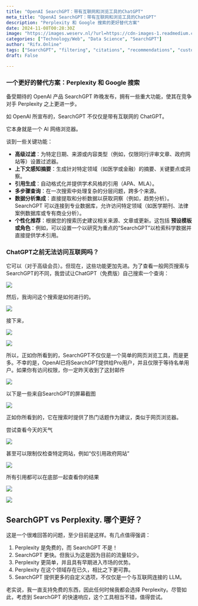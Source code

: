 ```yaml
---
title: "OpenAI SearchGPT：带有互联网和浏览工具的ChatGPT"
meta_title: "OpenAI SearchGPT：带有互联网和浏览工具的ChatGPT"
description: "Perplexity 和 Google 搜索的更好替代方案"
date: 2024-11-08T00:28:30Z
image: "https://images.weserv.nl/?url=https://cdn-images-1.readmedium.com/v2/resize:fit:800/1*N_EtjjOxkx6QsKRLx5f_cQ.png"
categories: ["Technology/Web", "Data Science", "SearchGPT"]
author: "Rifx.Online"
tags: ["SearchGPT", "filtering", "citations", "recommendations", "customization"]
draft: False

---
```




### 一个更好的替代方案：Perplexity 和 Google 搜索



备受期待的 OpenAI 产品 SearchGPT 昨晚发布，拥有一些重大功能，使其在竞争对手 Perplexity 之上更进一步。

如 OpenAI 所宣布的，SearchGPT 不仅仅是带有互联网的 ChatGPT。

它本身就是一个 AI 网络浏览器。

谈到一些关键功能：

* **高级过滤**：为特定日期、来源或内容类型（例如，仅限同行评审文章、政府网站等）设置过滤器。
* **上下文感知摘要**：生成针对特定领域（如医学或金融）的摘要、关键要点或洞察。
* **引用生成**：自动格式化并提供学术风格的引用（APA、MLA）。
* **多步骤查询**：在一次搜索中处理复杂的分层问题，跨多个来源。
* **数据分析集成**：直接提取和分析数据以获取洞察（例如，趋势分析）。SearchGPT 可以连接到专业数据库，允许访问特定领域（如医学期刊、法律案例数据库或专有商业分析）。
* **个性化推荐**：根据您的搜索历史建议相关来源、文章或更新。这包括 **预设模板或角色**：例如，可以设置一个以研究为重点的“SearchGPT”以检索科学数据并直接提供学术引用。

### ChatGPT之前无法访问互联网吗？

它可以（对于高级会员）。但现在，这些功能更加先进。为了查看一般网页搜索与SearchGPT的不同，我尝试让ChatGPT（免费版）自己搜索一个查询：

![](https://images.weserv.nl/?url=https://cdn-images-1.readmedium.com/v2/resize:fit:800/1*ORjGLDBqKDWiPANHlxSdqw.png)

然后，我询问这个搜索是如何进行的。

![](https://images.weserv.nl/?url=https://cdn-images-1.readmedium.com/v2/resize:fit:800/1*NlzDed3nHdJ636aLt75DCg.png)

接下来，

![](https://images.weserv.nl/?url=https://cdn-images-1.readmedium.com/v2/resize:fit:800/1*eeDPQHQA62yaMK_KkSL0kQ.png)

![](https://images.weserv.nl/?url=https://cdn-images-1.readmedium.com/v2/resize:fit:800/1*ZcsmVgau0SaavN01yHbdKw.png)

所以，正如你所看到的，SearchGPT不仅仅是一个简单的网页浏览工具，而是更多。不幸的是，OpenAI已将SearchGPT提供给Pro用户，并且仅限于等待名单用户。如果你有访问权限，你一定昨天收到了这封邮件

![](https://images.weserv.nl/?url=https://cdn-images-1.readmedium.com/v2/resize:fit:800/1*WfO0Xl4VQwRxNNkC1GQpOw.png)

以下是一些来自SearchGPT的屏幕截图

![](https://images.weserv.nl/?url=https://cdn-images-1.readmedium.com/v2/resize:fit:800/1*8bbGpwbsRzo6xQhNDPb3Jw.png)

正如你所看到的，它在搜索时提供了热门话题作为建议，类似于网页浏览器。

尝试查看今天的天气

![](https://images.weserv.nl/?url=https://cdn-images-1.readmedium.com/v2/resize:fit:800/1*gbtr-QFQw4BnhqrWPvH4RQ.png)

甚至可以限制仅检查特定网站，例如“仅引用政府网站”

![](https://images.weserv.nl/?url=https://cdn-images-1.readmedium.com/v2/resize:fit:800/1*eq_Xf4JkD4XV85KE5376VA.png)

所有引用都可以在底部一起查看你的结果

![](https://images.weserv.nl/?url=https://cdn-images-1.readmedium.com/v2/resize:fit:800/1*wUTEae5yYh_j-oaq6HyP9Q.png)

![](https://images.weserv.nl/?url=https://cdn-images-1.readmedium.com/v2/resize:fit:800/1*Quruyw07__p3qoJ_KhmHAA.png)

## SearchGPT vs Perplexity. 哪个更好？

这是一个很难回答的问题，至少目前是这样。有几点值得强调：

1. Perplexity 是免费的，而 SearchGPT 不是！
2. SearchGPT 更快。但我认为这是因为目前的流量较少。
3. Perplexity 更简单，并且具有早期进入市场的优势。
4. Perplexity 在这个领域存在已久，相比之下更可靠。
5. SearchGPT 提供更多的自定义选项，不仅仅是一个与互联网连接的 LLM。

老实说，我一直支持免费的东西，因此任何时候我都会选择 Perplexity。尽管如此，考虑到 SearchGPT 的快速响应，这个工具相当不错，值得尝试。

